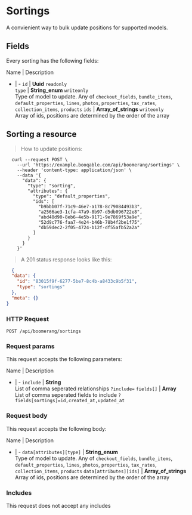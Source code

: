 # Sortings

A convienient way to bulk update positions for supported models.

## Fields
Every sorting has the following fields:

Name | Description
- | -
`id` | **Uuid** `readonly`<br>
`type` | **String_enum** `writeonly`<br>Type of model to update. Any of `checkout_fields`, `bundle_items`, `default_properties`, `lines`, `photos`, `properties`, `tax_rates`, `collection_items`, `products`
`ids` | **Array_of_strings** `writeonly`<br>Array of ids, positions are determined by the order of the array


## Sorting a resource



> How to update positions:

```shell
  curl --request POST \
    --url 'https://example.booqable.com/api/boomerang/sortings' \
    --header 'content-type: application/json' \
    --data '{
      "data": {
        "type": "sorting",
        "attributes": {
          "type": "default_properties",
          "ids": [
            "b9bbb07f-71c9-46e7-a178-8c79084493b3",
            "a2566ae3-1cfa-47a9-8b97-d5db096722e8",
            "abd48d90-8eb6-4e5b-9171-9e7869f53a9e",
            "52d9c776-faa7-4e24-b46b-78b4f2be1f75",
            "db59dec2-2f05-4724-b12f-df55afb52a2a"
          ]
        }
      }
    }'
```

> A 201 status response looks like this:

```json
  {
  "data": {
    "id": "83015f9f-6277-5be7-8c4b-a8433c9b5f31",
    "type": "sortings"
  },
  "meta": {}
}
```

### HTTP Request

`POST /api/boomerang/sortings`

### Request params

This request accepts the following parameters:

Name | Description
- | -
`include` | **String** <br>List of comma seperated relationships `?include=`
`fields[]` | **Array** <br>List of comma seperated fields to include `?fields[sortings]=id,created_at,updated_at`


### Request body

This request accepts the following body:

Name | Description
- | -
`data[attributes][type]` | **String_enum** <br>Type of model to update. Any of `checkout_fields`, `bundle_items`, `default_properties`, `lines`, `photos`, `properties`, `tax_rates`, `collection_items`, `products`
`data[attributes][ids]` | **Array_of_strings** <br>Array of ids, positions are determined by the order of the array


### Includes

This request does not accept any includes